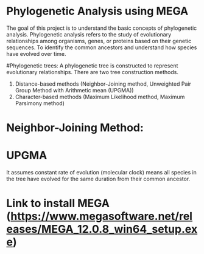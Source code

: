 # Phylogenetic Analysis using MEGA
The goal of this project is to understand the basic concepts of phylogenetic analysis. Phylogenetic analysis refers to the study of evolutionary relationships among organisms, genes, or proteins based on their genetic sequences. 
To identify the common ancestors and understand how species have evolved over time.

#Phylogenetic trees: 
A phylogenetic tree is constructed to represent evolutionary relationships.
There are two tree construction methods.
1) Distance-based methods (Neighbor-Joining method, Unweighted Pair Group Method with Arithmetic mean (UPGMA))
2) Character-based methods (Maximum Likelihood method, Maximum Parsimony method)

# Neighbor-Joining Method:
# UPGMA
It assumes constant rate of evolution (molecular clock) means all species in the tree have evolved for the same duration from their common ancestor.




   

# Link to install MEGA (https://www.megasoftware.net/releases/MEGA_12.0.8_win64_setup.exe)
